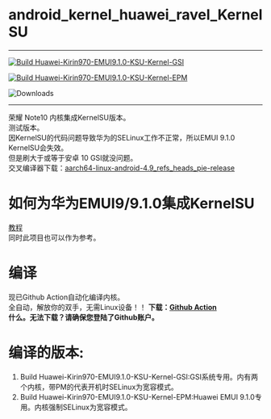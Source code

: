 # android_kernel_huawei_ravel_KernelSU  
***
[![Build Huawei-Kirin970-EMUI9.1.0-KSU-Kernel-GSI](https://github.com/Coconutat/android_kernel_huawei_kirin970_EMUI9.1.0_KernelSU/actions/workflows/build_kernel_GSI.yml/badge.svg?branch=Github-Action)](https://github.com/Coconutat/android_kernel_huawei_kirin970_EMUI9.1.0_KernelSU/actions/workflows/build_kernel_GSI.yml)

[![Build Huawei-Kirin970-EMUI9.1.0-KSU-Kernel-EPM](https://github.com/Coconutat/android_kernel_huawei_kirin970_EMUI9.1.0_KernelSU/actions/workflows/build_kernel_EPM.yml/badge.svg?branch=Github-Action)](https://github.com/Coconutat/android_kernel_huawei_kirin970_EMUI9.1.0_KernelSU/actions/workflows/build_kernel_EPM.yml)
  
![Downloads](https://img.shields.io/github/downloads/Coconutat/android_kernel_huawei_kirin970_EMUI9.1.0_KernelSU/total)    
***
荣耀 Note10 内核集成KernelSU版本。  
测试版本。  
因KernelSU的代码问题导致华为的SELinux工作不正常，所以EMUI 9.1.0 KernelSU会失效。  
但是刷大于或等于安卓 10 GSI就没问题。  
交叉编译器下载：[aarch64-linux-android-4.9_refs_heads_pie-release](https://android.googlesource.com/platform/prebuilts/gcc/linux-x86/aarch64/aarch64-linux-android-4.9/+archive/refs/heads/pie-release.tar.gz)  

# 如何为华为EMUI9/9.1.0集成KernelSU
[教程](https://github.com/Coconutat/HuaweiP10-GSI-And-Modify-Tutorial/wiki/7.KernelSU%E9%80%82%E9%85%8DEMUI9%E6%88%969.1.0%E7%B3%BB%E7%BB%9F%E7%9A%84%E5%86%85%E6%A0%B8)  
同时此项目也可以作为参考。

# 编译
现已Github Action自动化编译内核。  
全自动，解放你的双手，无需Linux设备！！
**下载：[Github Action](https://github.com/Coconutat/android_kernel_huawei_kirin970_EMUI9.1.0_KernelSU/actions/)**    
**什么。无法下载？请确保您登陆了Github账户。**  

# 编译的版本:  
1. Build Huawei-Kirin970-EMUI9.1.0-KSU-Kernel-GSI:GSI系统专用。内有两个内核，带PM的代表开机时SELinux为宽容模式。
2. Build Huawei-Kirin970-EMUI9.1.0-KSU-Kernel-EPM:Huawei EMUI 9.1.0专用。内核强制SELinux为宽容模式。  
